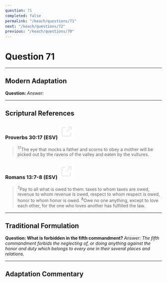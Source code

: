```yaml
---
question: 71
completed: false
permalink: "/keach/questions/71"
next: "/keach/questions/72"
previous: "/keach/questions/70"
---
```

# Question 71
---
## Modern Adaptation
<strong>
    Question:
</strong>

<em>
    Answer:
</em>

---
## Scriptural References
### Proverbs 30:17 (ESV) <a href="https://biblegateway.com/passage/?search=Proverbs+30%3A17&version=ESV"><img src="/assets/svg/link.svg"/></a>
> <sup>17</sup>The eye that mocks a father and scorns to obey a mother will be picked out by the ravens of the valley and eaten by the vultures.

### Romans 13:7-8 (ESV) <a href="https://biblegateway.com/passage/?search=Romans+13%3A7-8&version=ESV"><img src="/assets/svg/link.svg"/></a>
> <sup>7</sup>Pay to all what is owed to them: taxes to whom taxes are owed, revenue to whom revenue is owed, respect to whom respect is owed, honor to whom honor is owed.
> <sup>8</sup>Owe no one anything, except to love each other, for the one who loves another has fulfilled the law.

---
## Traditional Formulation
<strong>
    Question: What is forbidden in the fifth commandment?
</strong>

<em>
    Answer: The fifth commandment forbids the neglecting of, or doing anything against the honor and duty which belongs to every one in their several places and relations.
</em>

---
## Adaptation Commentary
